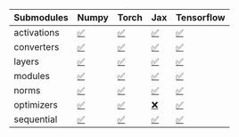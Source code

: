 | Submodules   | Numpy                                                                                                                           | Torch                                                                                                                           | Jax                                                                                                                             | Tensorflow                                                                                                                      |
|:-------------|:--------------------------------------------------------------------------------------------------------------------------------|:--------------------------------------------------------------------------------------------------------------------------------|:--------------------------------------------------------------------------------------------------------------------------------|:--------------------------------------------------------------------------------------------------------------------------------|
| activations  | <a href="https://github.com/unifyai/ivy/runs/8243993614?check_suite_focus=true" rel="noopener noreferrer" target="_blank">✅</a> | <a href="https://github.com/unifyai/ivy/runs/8243994637?check_suite_focus=true" rel="noopener noreferrer" target="_blank">✅</a> | <a href="https://github.com/unifyai/ivy/runs/8243995610?check_suite_focus=true" rel="noopener noreferrer" target="_blank">✅</a> | <a href="https://github.com/unifyai/ivy/runs/8243996461?check_suite_focus=true" rel="noopener noreferrer" target="_blank">✅</a> |
| converters   | <a href="https://github.com/unifyai/ivy/runs/8243993721?check_suite_focus=true" rel="noopener noreferrer" target="_blank">✅</a> | <a href="https://github.com/unifyai/ivy/runs/8243994793?check_suite_focus=true" rel="noopener noreferrer" target="_blank">✅</a> | <a href="https://github.com/unifyai/ivy/runs/8243995735?check_suite_focus=true" rel="noopener noreferrer" target="_blank">✅</a> | <a href="https://github.com/unifyai/ivy/runs/8243996568?check_suite_focus=true" rel="noopener noreferrer" target="_blank">✅</a> |
| layers       | <a href="https://github.com/unifyai/ivy/runs/8243993883?check_suite_focus=true" rel="noopener noreferrer" target="_blank">✅</a> | <a href="https://github.com/unifyai/ivy/runs/8243994912?check_suite_focus=true" rel="noopener noreferrer" target="_blank">✅</a> | <a href="https://github.com/unifyai/ivy/runs/8243995839?check_suite_focus=true" rel="noopener noreferrer" target="_blank">✅</a> | <a href="https://github.com/unifyai/ivy/runs/8243996663?check_suite_focus=true" rel="noopener noreferrer" target="_blank">✅</a> |
| modules      | <a href="https://github.com/unifyai/ivy/runs/8243994030?check_suite_focus=true" rel="noopener noreferrer" target="_blank">✅</a> | <a href="https://github.com/unifyai/ivy/runs/8243995025?check_suite_focus=true" rel="noopener noreferrer" target="_blank">✅</a> | <a href="https://github.com/unifyai/ivy/runs/8243995954?check_suite_focus=true" rel="noopener noreferrer" target="_blank">✅</a> | <a href="https://github.com/unifyai/ivy/runs/8243996823?check_suite_focus=true" rel="noopener noreferrer" target="_blank">✅</a> |
| norms        | <a href="https://github.com/unifyai/ivy/runs/8243994169?check_suite_focus=true" rel="noopener noreferrer" target="_blank">✅</a> | <a href="https://github.com/unifyai/ivy/runs/8243995141?check_suite_focus=true" rel="noopener noreferrer" target="_blank">✅</a> | <a href="https://github.com/unifyai/ivy/runs/8243996081?check_suite_focus=true" rel="noopener noreferrer" target="_blank">✅</a> | <a href="https://github.com/unifyai/ivy/runs/8243996941?check_suite_focus=true" rel="noopener noreferrer" target="_blank">✅</a> |
| optimizers   | <a href="https://github.com/unifyai/ivy/runs/8243994313?check_suite_focus=true" rel="noopener noreferrer" target="_blank">✅</a> | <a href="https://github.com/unifyai/ivy/runs/8243995276?check_suite_focus=true" rel="noopener noreferrer" target="_blank">✅</a> | <a href="https://github.com/unifyai/ivy/runs/8243996187?check_suite_focus=true" rel="noopener noreferrer" target="_blank">❌</a> | <a href="https://github.com/unifyai/ivy/runs/8243997103?check_suite_focus=true" rel="noopener noreferrer" target="_blank">✅</a> |
| sequential   | <a href="https://github.com/unifyai/ivy/runs/8243994501?check_suite_focus=true" rel="noopener noreferrer" target="_blank">✅</a> | <a href="https://github.com/unifyai/ivy/runs/8243995404?check_suite_focus=true" rel="noopener noreferrer" target="_blank">✅</a> | <a href="https://github.com/unifyai/ivy/runs/8243996338?check_suite_focus=true" rel="noopener noreferrer" target="_blank">✅</a> | <a href="https://github.com/unifyai/ivy/runs/8243997262?check_suite_focus=true" rel="noopener noreferrer" target="_blank">✅</a> |